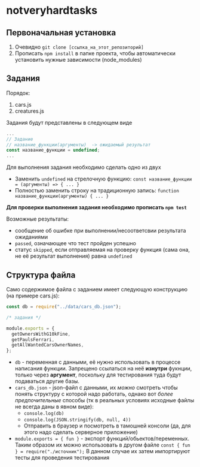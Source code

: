 # notveryhardtasks

## Первоначальная установка

1. Очевидно `git clone [ссылка_на_этот_репозиторий]`
2. Прописать `npm install` в папке проекта, чтобы автоматически установить нужные зависимости (node_modules)

## Задания

Порядок:

1. cars.js
2. creatures.js

Задания будут представлены в следующем виде

```javascript
...
// Задание
// название_функции(аргументы)  -> ожидаемый результат
const название_функции = undefined;
...
```

Для выполнения задания необходимо сделать одно из двух

- Заменить `undefined` на стрелочную функцию:
  `const название_функции = (аргументы) => { ... }`
- Полностью заменить строку на традиционную запись:
  `function название_функции(аргументы) { ... }`

**Для проверки выполнения задания необходимо прописать `npm test`**

Возможные результаты:

- сообщение об ошибке при выполнении/несоответсвии результата ожиданиями
- `passed`, означающее что тест пройден успешно
- статус `skipped`, если отправляемая на проверку функция (сама она, не её результат выполнения) равна `undefined`

## Структура файла

Само содержимое файла с заданием имеет следующую конструкцию (на примере cars.js):

```javascript
const db = require("../data/cars_db.json");

/* задания */

module.exports = {
  getOwnersWithG10kFine,
  getPaulsFerrari,
  getAllWantedCarsOwnerNames,
};
```

- `db` - переменная с данными, её нужно использовать в процессе написания функции. Запрещено ссылаться на неё **изнутри** фукнции, только через **аргумент**, поскольку для тестирования туда будут подаваться другие базы.
- `cars_db.json` - json-файл с данными, их _можно_ смотреть чтобы понять структуру с которой надо работать, однако вот _более предпочительные_ способы (тк в реальных условиях исходные файлы не всегда даны в явном виде):
  - `console.log(db)`
  - `console.log(JSON.stringify(db, null, 4))`
  - Отправить в браузер и посмотреть в тамошней консоли (да, для этого надо сделать серверное приложение)
- `module.exports = { fun }` - экспорт функций/обьектов/переменных. Таким образом их можно использовать в другом файле `const { fun } = require("./источник");` В данном случае их затем импортируют тесты для проведения тестирования
